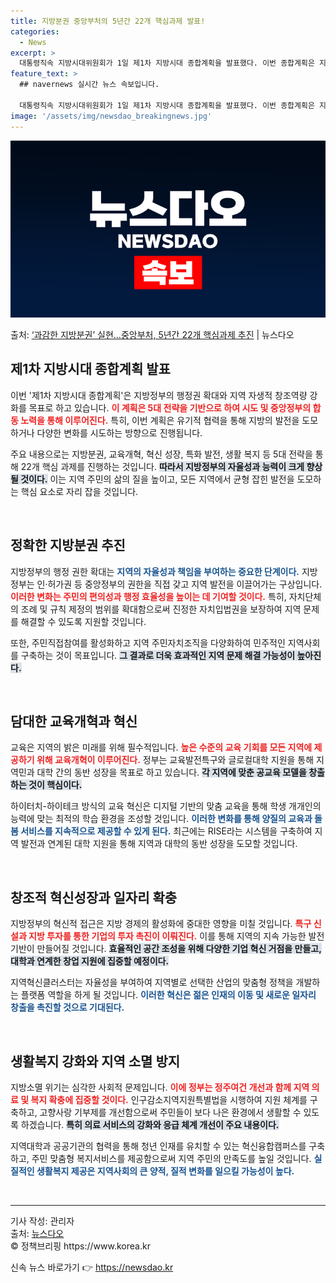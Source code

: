 ```yaml
---
title: 지방분권 중앙부처의 5년간 22개 핵심과제 발표!
categories:
  - News
excerpt: >
  대통령직속 지방시대위원회가 1일 제1차 지방시대 종합계획을 발표했다. 이번 종합계획은 지난 9월 14일 지방…
feature_text: >
  ## navernews 실시간 뉴스 속보입니다.

  대통령직속 지방시대위원회가 1일 제1차 지방시대 종합계획을 발표했다. 이번 종합계획은 지난 9월 14일 지방…
image: '/assets/img/newsdao_breakingnews.jpg'
---
```


![뉴스다오 속보](/assets/img/newsdao_breakingnews.jpg)

<p>출처: <a href="https://newsdao.kr/2390" rel="dofollow">‘과감한 지방분권’ 실현…중앙부처, 5년간 22개 핵심과제 추진</a> | 뉴스다오</p>

<h2 data-ke-size="size26">제1차 지방시대 종합계획 발표</h2>

<p data-ke-size="size16">이번 '제1차 지방시대 종합계획'은 지방정부의 행정권 확대와 지역 자생적 창조역량 강화를 목표로 하고 있습니다. <b><span style="color: #ee2323;">이 계획은 5대 전략을 기반으로 하여 시도 및 중앙정부의 합동 노력을 통해 이루어진다.</span></b> 특히, 이번 계획은 유기적 협력을 통해 지방의 발전을 도모하거나 다양한 변화를 시도하는 방향으로 진행됩니다. 

주요 내용으로는 지방분권, 교육개혁, 혁신 성장, 특화 발전, 생활 복지 등 5대 전략을 통해 22개 핵심 과제를 진행하는 것입니다. <b><span style="background-color: #21538527;">따라서 지방정부의 자율성과 능력이 크게 향상될 것이다.</span></b> 이는 지역 주민의 삶의 질을 높이고, 모든 지역에서 균형 잡힌 발전을 도모하는 핵심 요소로 자리 잡을 것입니다.</p>

<p data-ke-size="size16">&nbsp;</p>

<h2 data-ke-size="size26">정확한 지방분권 추진</h2>

<p data-ke-size="size16">지방정부의 행정 권한 확대는 <b><span style="color: #1a5490;">지역의 자율성과 책임을 부여하는 중요한 단계이다.</span></b> 지방정부는 인·허가권 등 중앙정부의 권한을 직접 갖고 지역 발전을 이끌어가는 구상입니다. <b><span style="color: #ee2323;">이러한 변화는 주민의 편의성과 행정 효율성을 높이는 데 기여할 것이다.</span></b> 특히, 자치단체의 조례 및 규칙 제정의 범위를 확대함으로써 진정한 자치입법권을 보장하여 지역 문제를 해결할 수 있도록 지원할 것입니다. 

또한, 주민직접참여를 활성화하고 지역 주민자치조직을 다양화하여 민주적인 지역사회를 구축하는 것이 목표입니다. <b><span style="background-color: #21538527;">그 결과로 더욱 효과적인 지역 문제 해결 가능성이 높아진다.</span></b></p>

<p data-ke-size="size16">&nbsp;</p>

<h2 data-ke-size="size26">담대한 교육개혁과 혁신</h2>

<p data-ke-size="size16">교육은 지역의 밝은 미래를 위해 필수적입니다. <b><span style="color: #ee2323;">높은 수준의 교육 기회를 모든 지역에 제공하기 위해 교육개혁이 이루어진다.</span></b> 정부는 교육발전특구와 글로컬대학 지원을 통해 지역민과 대학 간의 동반 성장을 목표로 하고 있습니다. <b><span style="background-color: #21538527;">각 지역에 맞춘 공교육 모델을 창출하는 것이 핵심이다.</span></b>

하이터치-하이테크 방식의 교육 혁신은 디지털 기반의 맞춤 교육을 통해 학생 개개인의 능력에 맞는 최적의 학습 환경을 조성할 것입니다. <b><span style="color: #1a5490;">이러한 변화를 통해 양질의 교육과 돌봄 서비스를 지속적으로 제공할 수 있게 된다.</span></b> 최근에는 RISE라는 시스템을 구축하여 지역 발전과 연계된 대학 지원을 통해 지역과 대학의 동반 성장을 도모할 것입니다.</p>

<p data-ke-size="size16">&nbsp;</p>

<h2 data-ke-size="size26">창조적 혁신성장과 일자리 확충</h2>

<p data-ke-size="size16">지방정부의 혁신적 접근은 지방 경제의 활성화에 중대한 영향을 미칠 것입니다. <b><span style="color: #ee2323;">특구 신설과 지방 투자를 통한 기업의 투자 촉진이 이뤄진다.</span></b> 이를 통해 지역의 지속 가능한 발전 기반이 만들어질 것입니다. <b><span style="background-color: #21538527;">효율적인 공간 조성을 위해 다양한 기업 혁신 거점을 만들고, 대학과 연계한 창업 지원에 집중할 예정이다.</span></b>  

지역혁신클러스터는 자율성을 부여하여 지역별로 선택한 산업의 맞춤형 정책을 개발하는 플랫폼 역할을 하게 될 것입니다. <b><span style="color: #1a5490;">이러한 혁신은 젊은 인재의 이동 및 새로운 일자리 창출을 촉진할 것으로 기대된다.</span></b></p>

<p data-ke-size="size16">&nbsp;</p>

<h2 data-ke-size="size26">생활복지 강화와 지역 소멸 방지</h2>

<p data-ke-size="size16">지방소멸 위기는 심각한 사회적 문제입니다. <b><span style="color: #ee2323;">이에 정부는 정주여건 개선과 함께 지역 의료 및 복지 확충에 집중할 것이다.</span></b> 인구감소지역지원특별법을 시행하여 지원 체계를 구축하고, 고향사랑 기부제를 개선함으로써 주민들이 보다 나은 환경에서 생활할 수 있도록 하겠습니다. <b><span style="background-color: #21538527;">특히 의료 서비스의 강화와 응급 체계 개선이 주요 내용이다.</span></b> 

지역대학과 공공기관의 협력을 통해 청년 인재를 유치할 수 있는 혁신융합캠퍼스를 구축하고, 주민 맞춤형 복지서비스를 제공함으로써 지역 주민의 만족도를 높일 것입니다. <b><span style="color: #1a5490;">실질적인 생활복지 제공은 지역사회의 큰 양적, 질적 변화를 일으킬 가능성이 높다.</span></b></p>

<p data-ke-size="size16">&nbsp;</p>

<hr />

<p data-ke-size="size16">기사 작성: 관리자<br>출처: <a href="https://newsdao.kr/2390">뉴스다오</a><br>© 정책브리핑 https://www.korea.kr</p> 

신속 뉴스 바로가기 👉 <a href="https://newsdao.kr" rel="dofollow">https://newsdao.kr</a>



